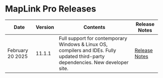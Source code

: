 # MapLink Pro Releases

| Date | Version | Contents | Release Notes |
| --- | --- | --- | --- |
| February 20 2025 | 11.1.1 | Full support for contemporary Windows & Linux OS, compilers and IDEs. Fully updated third-party dependencies. New developer site. | [Release Notes](11.1.1.0/release-notes) |